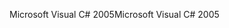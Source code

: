<span data-ttu-id="4867e-101">Microsoft Visual C# 2005</span><span class="sxs-lookup"><span data-stu-id="4867e-101">Microsoft Visual C# 2005</span></span>